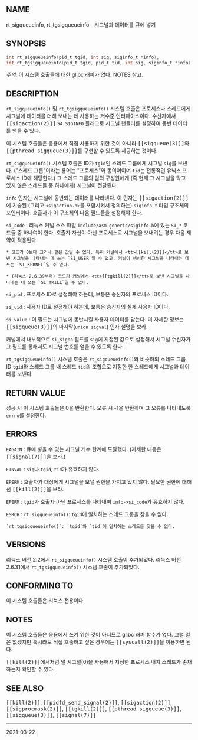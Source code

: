 ## NAME

rt_sigqueueinfo, rt_tgsigqueueinfo - 시그널과 데이터를 큐에 넣기

## SYNOPSIS

```c
int rt_sigqueueinfo(pid_t tgid, int sig, siginfo_t *info);
int rt_tgsigqueueinfo(pid_t tgid, pid_t tid, int sig, siginfo_t *info);
```

*주의*: 이 시스템 호출들에 대한 glibc 래퍼가 없다. NOTES 참고.

## DESCRIPTION

`rt_sigqueueinfo()` 및 `rt_tgsigqueueinfo()` 시스템 호출은 프로세스나 스레드에게 시그널에 데이터를 더해 보내는 데 사용하는 저수준 인터페이스이다. 수신자에서 <tt>[[sigaction(2)]]</tt> `SA_SIGINFO` 플래그로 시그널 핸들러를 설정하여 동반 데이터를 얻을 수 있다.

이 시스템 호출들은 응용에서 직접 사용하기 위한 것이 아니라 <tt>[[sigqueue(3)]]</tt>와 <tt>[[pthread_sigqueue(3)]]</tt>를 구현할 수 있도록 제공하는 것이다.

`rt_sigqueueinfo()` 시스템 호출은 ID가 `tgid`인 스레드 그룹에게 시그널 `sig`를 보낸다. ("스레드 그룹"이라는 용어는 "프로세스"와 동의어이며 `tid`는 전통적인 유닉스 프로세스 ID에 해당한다.) 그 스레드 그룹의 임의 구성원에게 (즉 현재 그 시그널을 막고 있지 않은 스레드들 중 하나에게) 시그널이 전달된다.

`info` 인자는 시그널에 동반되는 데이터를 나타낸다. 이 인자는 <tt>[[sigaction(2)]]</tt>에 기술된 (그리고 `<sigaction.h>`를 포함시켜서 정의하는) `siginfo_t` 타입 구조체의 포인터이다. 호출자가 이 구조체의 다음 필드들을 설정해야 한다.

`si_code`
:   리눅스 커널 소스 파일 `include/asm-generic/siginfo.h`에 있는 `SI_*` 코드들 중 하나여야 한다. 호출자 자신이 아닌 프로세스로 시그널을 보내려는 경우 다음 제약이 적용된다.

    * 코드가 0보다 크거나 같은 값일 수 없다. 특히 커널에서 <tt>[[kill(2)]]</tt>로 보낸 시그널을 나타내는 데 쓰는 `SI_USER`일 수 없고, 커널이 생성한 시그널을 나타내는 데 쓰는 `SI_KERNEL`일 수 없다.

    * (리눅스 2.6.39부터) 코드가 커널에서 <tt>[[tgkill(2)]]</tt>로 보낸 시그널을 나타내는 데 쓰는 `SI_TKILL`일 수 없다.

`si_pid`
:   프로세스 ID로 설정해야 하는데, 보통은 송신자의 프로세스 ID이다.

`si_uid`
:   사용자 ID로 설정해야 하는데, 보통은 송신자의 실제 사용자 ID이다.

`si_value`
:   이 필드는 시그널에 동반시킬 사용자 데이터를 담는다. 더 자세한 정보는 <tt>[[sigqueue(3)]]</tt>의 마지막(`union sigval`) 인자 설명을 보라.

커널에서 내부적으로 `si_signo` 필드를 `sig`에 지정된 값으로 설정해서 시그널 수신자가 그 필드를 통해서도 시그널 번호를 얻을 수 있도록 한다.

`rt_tgsigqueueinfo()` 시스템 호출은 `rt_sigqueueinfo()`와 비슷하되 스레드 그룹 ID `tgid`와 스레드 그룹 내 스레드 `tid`의 조합으로 지정한 한 스레드에게 시그널과 데이터를 보낸다.

## RETURN VALUE

성공 시 이 시스템 호출들은 0을 반환한다. 오류 시 -1을 반환하며 그 오류를 나타내도록 `errno`를 설정한다.

## ERRORS

`EAGAIN`
:   큐에 넣을 수 있는 시그널 개수 한계에 도달했다. (자세한 내용은 <tt>[[signal(7)]]</tt>을 보라.)

`EINVAL`
:   `sig`나 `tgid`, `tid`가 유효하지 않다.

`EPERM`
:   호출자가 대상에게 시그널을 보낼 권한을 가지고 있지 않다. 필요한 권한에 대해선 <tt>[[kill(2)]]</tt>을 보라.

`EPERM`
:   `tgid`가 호출자 아닌 프로세스를 나타내며 `info->si_code`가 유효하지 않다.

`ESRCH`
:   `rt_sigqueueinfo()`: `tgid`에 일치하는 스레드 그룹을 찾을 수 없다.

    `rt_tgsigqueueinfo()`: `tgid`와 `tid`에 일치하는 스레드를 찾을 수 없다.

## VERSIONS

리눅스 버전 2.2에서 `rt_sigqueueinfo()` 시스템 호출이 추가되었다. 리눅스 버전 2.6.31에서 `rt_tgsigqueueinfo()` 시스템 호출이 추가되었다.

## CONFORMING TO

이 시스템 호출들은 리눅스 전용이다.

## NOTES

이 시스템 호출들은 응용에서 쓰기 위한 것이 아니므로 glibc 래퍼 함수가 없다. 그럴 일은 없겠지만 혹시라도 직접 호출하고 싶은 경우에는 <tt>[[syscall(2)]]</tt>을 이용하면 된다.

<tt>[[kill(2)]]</tt>에서처럼 널 시그널(0)을 사용해서 지정한 프로세스 내지 스레드가 존재하는지 확인할 수 있다.

## SEE ALSO

<tt>[[kill(2)]]</tt>, <tt>[[pidfd_send_signal(2)]]</tt>, <tt>[[sigaction(2)]]</tt>, <tt>[[sigprocmask(2)]]</tt>, <tt>[[tgkill(2)]]</tt>, <tt>[[pthread_sigqueue(3)]]</tt>, <tt>[[sigqueue(3)]]</tt>, <tt>[[signal(7)]]</tt>

----

2021-03-22
